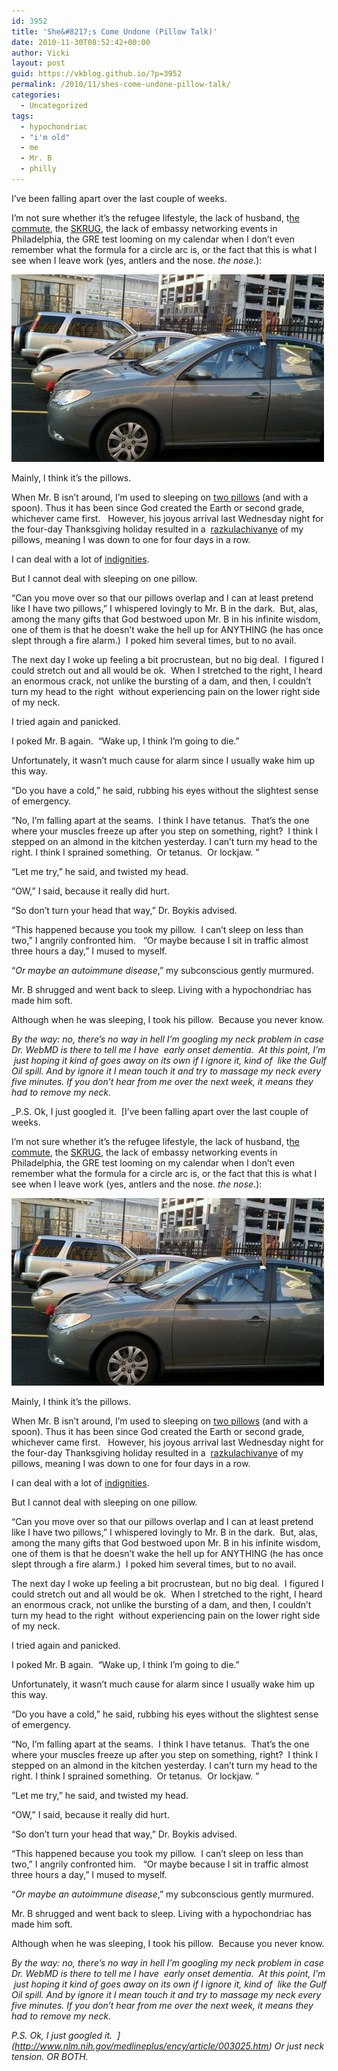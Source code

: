 ```yaml
---
id: 3952
title: 'She&#8217;s Come Undone (Pillow Talk)'
date: 2010-11-30T08:52:42+00:00
author: Vicki
layout: post
guid: https://vkblog.github.io/?p=3952
permalink: /2010/11/shes-come-undone-pillow-talk/
categories:
  - Uncategorized
tags:
  - hypochondriac
  - "i'm old"
  - me
  - Mr. B
  - philly
---
```

I&#8217;ve been falling apart over the last couple of weeks.

I&#8217;m not sure whether it&#8217;s the refugee lifestyle, the lack of husband, t[he commute](https://vkblog.github.io/2010/11/22/in-philadelphi…es-an-engineer/), the [SKRUG](https://vkblog.github.io/2010/11/18/skrug/), the lack of embassy networking events in Philadelphia, the GRE test looming on my calendar when I don&#8217;t even remember what the formula for a circle arc is, or the fact that this is what I see when I leave work (yes, antlers and the nose. _the nose_.):

[<img class="aligncenter size-full wp-image-3947" title="wpid-IMAG0482.jpg" src="https://raw.githubusercontent.com/vkblog/vkblog.github.io/master/public/img/2010/11/wpid-IMAG0482.jpg" alt="" width="500" height="300" />](https://raw.githubusercontent.com/vkblog/vkblog.github.io/master/public/img/2010/11/wpid-IMAG0482.jpg)

Mainly, I think it&#8217;s the pillows.

When Mr. B isn&#8217;t around, I&#8217;m used to sleeping on [two pillows](http://whitewhine.tumblr.com/) (and with a spoon). Thus it has been since God created the Earth or second grade, whichever came first.   However, his joyous arrival last Wednesday night for the four-day Thanksgiving holiday resulted in a  [razkulachivanye](http://en.wikipedia.org/wiki/Kulak#Dekulakization) of my pillows, meaning I was down to one for four days in a row.

I can deal with a lot of [indignities](https://vkblog.github.io/2010/09/13/blogging-with-integrity-i-hate-small-talk/).

But I cannot deal with sleeping on one pillow.

&#8220;Can you move over so that our pillows overlap and I can at least pretend like I have two pillows,&#8221; I whispered lovingly to Mr. B in the dark.  But, alas, among the many gifts that God bestwoed upon Mr. B in his infinite wisdom, one of them is that he doesn&#8217;t wake the hell up for ANYTHING (he has once slept through a fire alarm.)  I poked him several times, but to no avail.

The next day I woke up feeling a bit procrustean, but no big deal.  I figured I could stretch out and all would be ok.  When I stretched to the right, I heard an enormous crack, not unlike the bursting of a dam, and then, I couldn&#8217;t turn my head to the right  without experiencing pain on the lower right side of my neck.

I tried again and panicked.

I poked Mr. B again.  &#8220;Wake up, I think I&#8217;m going to die.&#8221;

Unfortunately, it wasn&#8217;t much cause for alarm since I usually wake him up this way.

&#8220;Do you have a cold,&#8221; he said, rubbing his eyes without the slightest sense of emergency.

&#8220;No, I&#8217;m falling apart at the seams.  I think I have tetanus.  That&#8217;s the one where your muscles freeze up after you step on something, right?  I think I stepped on an almond in the kitchen yesterday. I can&#8217;t turn my head to the right. I think I sprained something.  Or tetanus.  Or lockjaw. &#8221;

&#8220;Let me try,&#8221; he said, and twisted my head.

&#8220;OW,&#8221; I said, because it really did hurt.

&#8220;So don&#8217;t turn your head that way,&#8221; Dr. Boykis advised.

&#8220;This happened because you took my pillow.  I can&#8217;t sleep on less than two,&#8221; I angrily confronted him.   &#8220;Or maybe because I sit in traffic almost three hours a day,&#8221; I mused to myself.

&#8220;_Or maybe an autoimmune disease_,&#8221; my subconscious gently murmured.

Mr. B shrugged and went back to sleep. Living with a hypochondriac has made him soft.

Although when he was sleeping, I took his pillow.  Because you never know.

_By the way: no, there&#8217;s no way in hell I&#8217;m googling my neck problem in case Dr. WebMD is there to tell me I have  early onset dementia.  At this point, I&#8217;m  just hoping it kind of goes away on its own if I ignore it, kind of  like the Gulf Oil spill. And by ignore it I mean touch it and try to massage my neck every five minutes. If you don&#8217;t hear from me over the next week, it means they had to remove my neck._ 

_P.S. Ok, I just googled it.  [I&#8217;ve been falling apart over the last couple of weeks.

I&#8217;m not sure whether it&#8217;s the refugee lifestyle, the lack of husband, t[he commute](https://vkblog.github.io/2010/11/22/in-philadelphi…es-an-engineer/), the [SKRUG](https://vkblog.github.io/2010/11/18/skrug/), the lack of embassy networking events in Philadelphia, the GRE test looming on my calendar when I don&#8217;t even remember what the formula for a circle arc is, or the fact that this is what I see when I leave work (yes, antlers and the nose. _the nose_.):

[<img class="aligncenter size-full wp-image-3947" title="wpid-IMAG0482.jpg" src="https://raw.githubusercontent.com/vkblog/vkblog.github.io/master/public/img/2010/11/wpid-IMAG0482.jpg" alt="" width="500" height="300" />](https://raw.githubusercontent.com/vkblog/vkblog.github.io/master/public/img/2010/11/wpid-IMAG0482.jpg)

Mainly, I think it&#8217;s the pillows.

When Mr. B isn&#8217;t around, I&#8217;m used to sleeping on [two pillows](http://whitewhine.tumblr.com/) (and with a spoon). Thus it has been since God created the Earth or second grade, whichever came first.   However, his joyous arrival last Wednesday night for the four-day Thanksgiving holiday resulted in a  [razkulachivanye](http://en.wikipedia.org/wiki/Kulak#Dekulakization) of my pillows, meaning I was down to one for four days in a row.

I can deal with a lot of [indignities](https://vkblog.github.io/2010/09/13/blogging-with-integrity-i-hate-small-talk/).

But I cannot deal with sleeping on one pillow.

&#8220;Can you move over so that our pillows overlap and I can at least pretend like I have two pillows,&#8221; I whispered lovingly to Mr. B in the dark.  But, alas, among the many gifts that God bestwoed upon Mr. B in his infinite wisdom, one of them is that he doesn&#8217;t wake the hell up for ANYTHING (he has once slept through a fire alarm.)  I poked him several times, but to no avail.

The next day I woke up feeling a bit procrustean, but no big deal.  I figured I could stretch out and all would be ok.  When I stretched to the right, I heard an enormous crack, not unlike the bursting of a dam, and then, I couldn&#8217;t turn my head to the right  without experiencing pain on the lower right side of my neck.

I tried again and panicked.

I poked Mr. B again.  &#8220;Wake up, I think I&#8217;m going to die.&#8221;

Unfortunately, it wasn&#8217;t much cause for alarm since I usually wake him up this way.

&#8220;Do you have a cold,&#8221; he said, rubbing his eyes without the slightest sense of emergency.

&#8220;No, I&#8217;m falling apart at the seams.  I think I have tetanus.  That&#8217;s the one where your muscles freeze up after you step on something, right?  I think I stepped on an almond in the kitchen yesterday. I can&#8217;t turn my head to the right. I think I sprained something.  Or tetanus.  Or lockjaw. &#8221;

&#8220;Let me try,&#8221; he said, and twisted my head.

&#8220;OW,&#8221; I said, because it really did hurt.

&#8220;So don&#8217;t turn your head that way,&#8221; Dr. Boykis advised.

&#8220;This happened because you took my pillow.  I can&#8217;t sleep on less than two,&#8221; I angrily confronted him.   &#8220;Or maybe because I sit in traffic almost three hours a day,&#8221; I mused to myself.

&#8220;_Or maybe an autoimmune disease_,&#8221; my subconscious gently murmured.

Mr. B shrugged and went back to sleep. Living with a hypochondriac has made him soft.

Although when he was sleeping, I took his pillow.  Because you never know.

_By the way: no, there&#8217;s no way in hell I&#8217;m googling my neck problem in case Dr. WebMD is there to tell me I have  early onset dementia.  At this point, I&#8217;m  just hoping it kind of goes away on its own if I ignore it, kind of  like the Gulf Oil spill. And by ignore it I mean touch it and try to massage my neck every five minutes. If you don&#8217;t hear from me over the next week, it means they had to remove my neck._ 

_P.S. Ok, I just googled it.  ](http://www.nlm.nih.gov/medlineplus/ency/article/003025.htm) Or just neck tension. OR BOTH._
